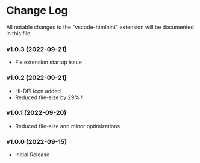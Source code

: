 # Change Log

All notable changes to the "vscode-htmlhint" extension will be documented in this file.

<!-- Check [Keep a Changelog](https://keepachangelog.com/) for recommendations on how to structure this file. -->

### v1.0.3 (2022-09-21)

- Fix extension startup issue

### v1.0.2 (2022-09-21)

- Hi-DPI icon added
- Reduced file-size by 29% !

### v1.0.1 (2022-09-20)

- Reduced file-size and minor optimizations

### v1.0.0 (2022-09-15)

- Initial Release
